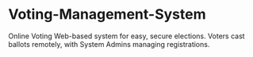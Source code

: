 # Voting-Management-System
Online Voting Web-based system for easy,  secure elections. Voters cast ballots remotely,  with System Admins managing registrations.

